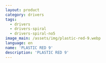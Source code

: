 ```yaml
---
layout: product
category: drivers
tags:
  - drivers
  - drivers-spiral
  - drivers-spiral-no5
image_main: /assets/img/plastic-red-9.webp
language: en
name: 'PLASTIC RED 9'
description: 'PLASTIC RED 9'
---
```

